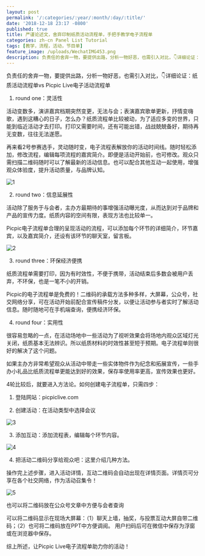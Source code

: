 ```yaml
---
layout: post
permalink: '/:categories/:year/:month/:day/:title/'
date: '2018-12-18 23:17 -0800'
published: true
title: 严谨论述文，舍弃印制纸质活动流程单，手把手教学电子流程单
categories: zh-cn Panel List Tutorial
tags: [教学，流程，活动，节目单]
feature_image: /uploads/WechatIMG453.png
description: 负责任的舍弃一物，要提供出路，分析一物好恶，也需引入对比，👇详细论证：纸质活动流程单vs Picpic Live电子活动流程单
---
```

负责任的舍弃一物，要提供出路，分析一物好恶，也需引入对比，👇详细论证：纸质活动流程单vs Picpic Live电子活动流程单

1. round one：灵活性

活动变数多，演讲嘉宾档期突然变更，无法与会；表演嘉宾歌单更新，抒情变嗨歌，遇到这糟心的日子，怎么办？纸质流程单比较被动，为了适应多变的世界，只能到临近活动才去打印。打印又需要时间，还有可能出错，战战兢兢备好，期待再无变数，往往无法遂愿。

再来看2号参赛选手，灵动随时变，电子流程表解放你的活动时间线。随时轻松添加，修改流程，编辑每项流程的嘉宾简介。即便是活动开始前，也可修改。观众只需扫描二维码随时可以了解最新的活动信息。也可以配合其他互动一起使用，增强观众体验度，提升活动质量，与品牌认知。

![1]({{site.baseurl}}/uploads/WechatIMG453.png)


2. round two：信息延展性

活动除了服务于与会者，主办方最期待的事增强活动曝光度，从而达到对于品牌和产品的宣传力度。纸质内容的空间有限，表现方法也比较单一。

Picpic电子流程单合理的呈现活动的流程，可以添加每个环节的详细简介，环节嘉宾，以及嘉宾简介，还设有该环节的聊天室，留言板。

![2]({{site.baseurl}}/uploads/WechatIMG452.png)


3. round three：环保经济便携

纸质流程单需要打印，因为有时效性，不便于携带，活动结束后多数会被用户丢弃，不环保，也是一笔不小的开销。

Picpic的电子流程单是免费的！二维码的承载方法多种多样，大屏幕，公众号，社交网络分享，可在活动开始前配合宣传稿件分发，以便让活动参与者实时了解活动信息。随时随地可在手机端查询，便携经济环保。

4. round four：实用性

很容易忽略的一点，在活动场地中一些活动为了视听效果会将场地内观众区域灯光关闭，纸质基本无法辨识。所以纸质材料的时效性甚至短于预期。电子流程单则很好的解决了这个问题。

如果主办方非常希望观众从活动中带走一些实体物件作为纪念和拓展宣传，一些手办小礼品比纸质流程单更能达到好的效果，保存率使用率更高，宣传效果也更好。

4轮比较后，就要进入方法论。如何创建电子流程单，只需四步：

1. 登陆网站：picpiclive.com

2. 创建活动：在活动类型中选择会议

![3]({{site.baseurl}}/uploads/screenshot-picpiclive.com-2018.12.18-19-20-57.png)



3. 添加互动：添加流程表，编辑每个环节内容。

![4]({{site.baseurl}}/uploads/screenshot-picpiclive.com-2018.12.18-19-22-52.png)



4. 把活动二维码分享给观众吧：这里介绍几种方法。

操作完上述步骤，进入活动详情，互动二维码会自动出现在详情页面。详情页可分享在各个社交网络，作为活动召集令！

![5]({{site.baseurl}}/uploads/download-14.png)


也可以将二维码放在公众号文章中方便与会者查询

可以将二维码显示在现场大屏幕：（1）聊天上墙，抽奖，与投票互动大屏自带二维码；（2）也可将二维码放在PPT中方便调阅。
用户扫码后可在微信中保存为浮窗或在浏览器中保存。

综上所述，让Picpic Live电子流程单助力你的活动！
